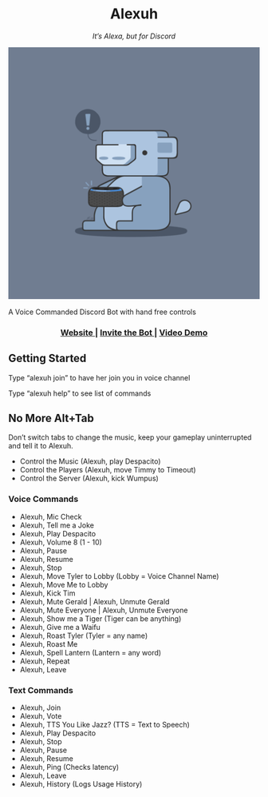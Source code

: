 <h1 align="center">Alexuh</h1>

<div align="center">
	<i>It’s Alexa, but for Discord</i>
</div>

![Alexuh Logo](./public/logo512.png)

A Voice Commanded Discord Bot with hand free controls

<div align="center">
  <h3>
  	<a href="https://alexuh.com">
      Website
    </a>
  	<span> | </span>
    <a href="https://alexuh.com/invite">
      Invite the Bot
    </a>
    <span> | </span>
    <a href="https://vimeo.com/435415946">
      Video Demo
    </a>
  </h3>
</div>

## Getting Started
Type “alexuh join” to have her join you in voice channel

Type “alexuh help” to see list of commands

## No More Alt+Tab
Don’t switch tabs to change the music, keep your gameplay uninterrupted and tell it to Alexuh.

- Control the Music (Alexuh, play Despacito)
- Control the Players (Alexuh, move Timmy to Timeout)
- Control the Server (Alexuh, kick Wumpus)

### Voice Commands
- Alexuh, Mic Check
- Alexuh, Tell me a Joke
- Alexuh, Play Despacito
- Alexuh, Volume 8 (1 - 10)
- Alexuh, Pause
- Alexuh, Resume
- Alexuh, Stop
- Alexuh, Move Tyler to Lobby (Lobby = Voice Channel Name)
- Alexuh, Move Me to Lobby
- Alexuh, Kick Tim
- Alexuh, Mute Gerald | Alexuh, Unmute Gerald
- Alexuh, Mute Everyone | Alexuh, Unmute Everyone
- Alexuh, Show me a Tiger (Tiger can be anything)
- Alexuh, Give me a Waifu
- Alexuh, Roast Tyler (Tyler = any name)
- Alexuh, Roast Me
- Alexuh, Spell Lantern (Lantern = any word)
- Alexuh, Repeat
- Alexuh, Leave

### Text Commands
- Alexuh, Join
- Alexuh, Vote
- Alexuh, TTS You Like Jazz? (TTS = Text to Speech)
- Alexuh, Play Despacito
- Alexuh, Stop
- Alexuh, Pause
- Alexuh, Resume
- Alexuh, Ping (Checks latency)
- Alexuh, Leave
- Alexuh, History (Logs Usage History)

